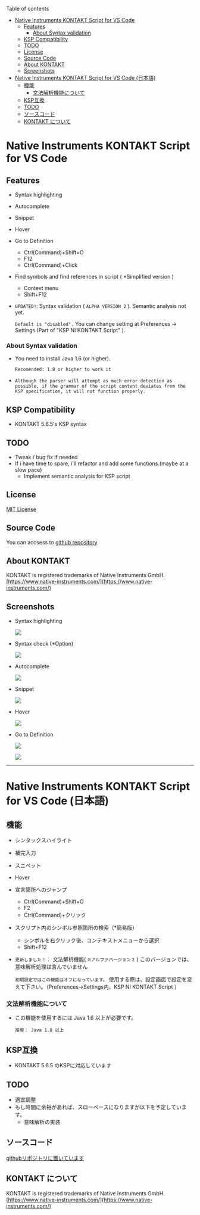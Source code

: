 Table of contents

<!-- TOC -->

- [Native Instruments KONTAKT Script for VS Code](#native-instruments-kontakt-script-for-vs-code)
    - [Features](#features)
        - [About Syntax validation](#about-syntax-validation)
    - [KSP Compatibility](#ksp-compatibility)
    - [TODO](#todo)
    - [License](#license)
    - [Source Code](#source-code)
    - [About KONTAKT](#about-kontakt)
    - [Screenshots](#screenshots)
- [Native Instruments KONTAKT Script for VS Code (日本語)](#native-instruments-kontakt-script-for-vs-code-日本語)
    - [機能](#機能)
        - [文法解析機能について](#文法解析機能について)
    - [KSP互換](#ksp互換)
    - [TODO](#todo-1)
    - [ソースコード](#ソースコード)
    - [KONTAKT について](#kontakt-について)

<!-- /TOC -->

# Native Instruments KONTAKT Script for VS Code

## Features

* Syntax highlighting
* Autocomplete
* Snippet
* Hover
* Go to Definition
    - Ctrl(Command)+Shift+O
    - F12
    - Ctrl(Command)+Click
* Find symbols and find references in script ( *Simplified version )
    - Context menu
    - Shift+F12
* `UPDATED!`: Syntax validation ( `ALPHA VERSION 2` ). Semantic analysis not yet.

    `Default is "disabled".`
    You can change setting at Preferences -> Settings (Part of "KSP NI KONTAKT Script" ).

### About Syntax validation

* You need to install Java 1.6 (or higher).

    `Recomended: 1.8 or higher to work it`

* `Although the parser will attempt as much error detection as possible, if the grammar of the script content deviates from the KSP specification, it will not function properly.`

## KSP Compatibility

- KONTAKT 5.6.5's KSP syntax

## TODO

* Tweak / bug fix if needed
* If i have time to spare, i'll refactor and add some functions.(maybe at a slow pace)
    * Implement semantic analysis for KSP script

## License

[MIT License](https://github.com/r-koubou/vscode-ksp/blob/master/LICENSE)

## Source Code

You can accsess to [github repository](https://github.com/r-koubou/vscode-ksp)

## About KONTAKT

KONTAKT is registered trademarks of Native Instruments GmbH.
[https://www.native-instruments.com/](https://www.native-instruments.com/)

## Screenshots

* Syntax highlighting

    ![](https://github.com/r-koubou/vscode-ksp/raw/master/images/readme/syntaxhilghting.png)

* Syntax check (*Option)

    ![](https://github.com/r-koubou/vscode-ksp/raw/master/images/readme/syntaxparser.gif)

* Autocomplete

    ![](https://github.com/r-koubou/vscode-ksp/raw/master/images/readme/completion.gif)

* Snippet

    ![](https://github.com/r-koubou/vscode-ksp/raw/master/images/readme/snippet.gif)

* Hover

    ![](https://github.com/r-koubou/vscode-ksp/raw/master/images/readme/hover.png)

* Go to Definition

    ![](https://github.com/r-koubou/vscode-ksp/raw/master/images/readme/goto1.png)

    ![](https://github.com/r-koubou/vscode-ksp/raw/master/images/readme/goto2.png)

----

# Native Instruments KONTAKT Script for VS Code (日本語)

## 機能

* シンタックスハイライト
* 補完入力
* スニペット
* Hover
* 宣言箇所へのジャンプ
    - Ctrl(Command)+Shift+O
    - F2
    - Ctrl(Command)+クリック
* スクリプト内のシンボル参照箇所の検索（*簡易版）
    - シンボルを右クリック後、コンテキストメニューから選択
    - Shift+F12
* `更新しました！`： 文法解析機能( `※アルファバージョン２` ) このバージョンでは、意味解析処理は含んでいません

    `初期設定ではこの機能はオフになっています。`
    使用する際は、設定画面で設定を変えて下さい。（Preferences->Settings内、KSP NI KONTAKT Script ）

### 文法解析機能について

* この機能を使用するには Java 1.6 以上が必要です。

    `推奨： Java 1.8 以上`

## KSP互換

- KONTAKT 5.6.5 のKSPに対応しています

## TODO

* 適宜調整
* もし時間に余裕があれば、スローペースになりますが以下を予定しています。
    * 意味解析の実装

## ソースコード

[githubリポジトリに置いています](https://github.com/r-koubou/vscode-ksp)

## KONTAKT について

KONTAKT is registered trademarks of Native Instruments GmbH.
[https://www.native-instruments.com/](https://www.native-instruments.com/)
